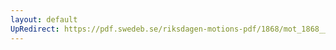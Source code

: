 ```yaml
---
layout: default
UpRedirect: https://pdf.swedeb.se/riksdagen-motions-pdf/1868/mot_1868__fk__00010/mot_1868__fk__00010_002.pdf
---
```

